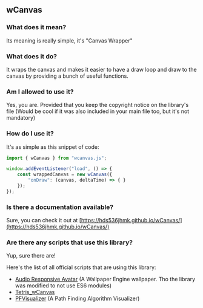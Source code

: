 
## wCanvas

### What does it mean?

Its meaning is really simple, it's "Canvas Wrapper"

### What does it do?

It wraps the canvas and makes it easier to have a draw loop and draw to the canvas by providing a bunch of useful functions.

### Am I allowed to use it?

Yes, you are. Provided that you keep the copyright notice on the library's file (Would be cool if it was also included in your main file too, but it's not mandatory)

### How do I use it?

It's as simple as this snippet of code:
```JavaScript
import { wCanvas } from "wcanvas.js";

window.addEventListener("load", () => {
    const wrappedCanvas = new wCanvas({
        "onDraw": (canvas, deltaTime) => { }
    });
});
```

### Is there a documentation available?

<!---
    Using an hyperlink with the same name as the URL
    to make JSDoc understand that it should be clickable
-->
Sure, you can check it out at [https://hds536jhmk.github.io/wCanvas/](https://hds536jhmk.github.io/wCanvas/)

### Are there any scripts that use this library?

Yup, sure there are!

Here's the list of all official scripts that are using this library:
 - [Audio Responsive Avatar](https://steamcommunity.com/sharedfiles/filedetails/?id=2225740349) (A Wallpaper Engine wallpaper. Tho the library was modified to not use ES6 modules)
 - [Tetris_wCanvas](https://github.com/hds536jhmk/Tetris_wCanvas)
 - [PFVisualizer](https://github.com/hds536jhmk/PFVisualizer) (A Path Finding Algorithm Visualizer)
